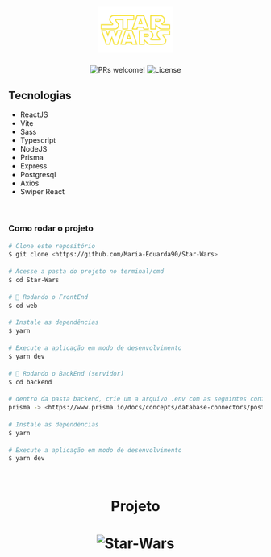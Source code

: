 <h1 align="center">
  <img width="150px" alt="logo" title="#logo" src="./web/src/images/Logo.png" />
</h1>

<p align="center">
 <img src="https://img.shields.io/static/v1?label=PRs&message=welcome&color=49AA26&labelColor=000000" alt="PRs welcome!" />

  <img alt="License" src="https://img.shields.io/static/v1?label=license&message=MIT&color=49AA26&labelColor=000000">
</p>

## Tecnologias

- ReactJS
- Vite
- Sass
- Typescript
- NodeJS
- Prisma
- Express
- Postgresql
- Axios
- Swiper React

</br>

### Como rodar o projeto

```bash
# Clone este repositório
$ git clone <https://github.com/Maria-Eduarda90/Star-Wars>

# Acesse a pasta do projeto no terminal/cmd
$ cd Star-Wars

# 🎲 Rodando o FrontEnd
$ cd web

# Instale as dependências
$ yarn

# Execute a aplicação em modo de desenvolvimento
$ yarn dev

# 🎲 Rodando o BackEnd (servidor)
$ cd backend

# dentro da pasta backend, crie um a arquivo .env com as seguintes configurações do prisma, para fazer a conexão com o postgresql
prisma -> <https://www.prisma.io/docs/concepts/database-connectors/postgresql>

# Instale as dependências
$ yarn

# Execute a aplicação em modo de desenvolvimento
$ yarn dev

```

</br>

<h1 align="center"> 
	Projeto 
</h1>

<h1 align="center">
  <img alt="Star-Wars" title="#Star-Wars" src="./web/src/images/20220626_151021.gif" />
</h1>